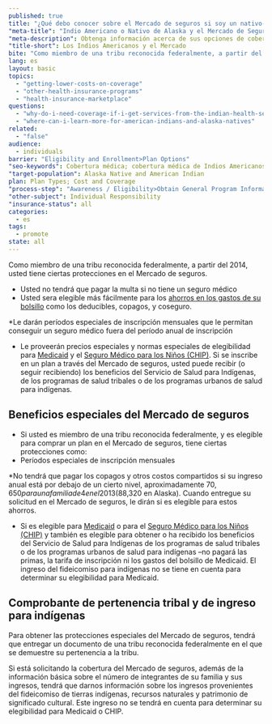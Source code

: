 ```yaml
---
published: true
title: "¿Qué debo conocer sobre el Mercado de seguros si soy un nativo-americano o nativo de Alaska?"
"meta-title": "Indio Americano o Nativo de Alaska y el Mercado de Seguros Médicos | CuidadoDeSalud.gov"
"meta-description": Obtenga información acerca de sus opciones de cobertura médica si es usted Indio Americano o Nativo de Alaska en Healthcare.gov. Visite el Mercado de Seguros Médicos
"title-short": Los Indios Americanos y el Mercado
bite: "Como miembro de una tribu reconocida federalmente, a partir del 2014, usted tiene ciertas protecciones en el Mercado de seguros."
lang: es
layout: basic
topics: 
  - "getting-lower-costs-on-coverage"
  - "other-health-insurance-programs"
  - "health-insurance-marketplace"
questions: 
  - "why-do-i-need-coverage-if-i-get-services-from-the-indian-health-service-a-tribal-program-or-an-urban-Indian-health-program"
  - "where-can-i-learn-more-for-american-indians-and-alaska-natives"
related: 
  - "false"
audience: 
  - individuals
barrier: "Eligibility and Enrollment>Plan Options"
"seo-keywords": Cobertura médica; cobertura médica de Indios Americanos; cobertura médica de Nativos de Alaska
"target-population": Alaska Native and American Indian
plan: Plan Types; Cost and Coverage
"process-step": "Awareness / Eligibility>Obtain General Program Information"
"other-subject": Individual Responsibility
"insurance-status": all
categories: 
  - es
tags: 
  - promote
state: all
---
```


Como miembro de una tribu reconocida federalmente, a partir del 2014, usted tiene ciertas protecciones en el Mercado de seguros.

* Usted no tendrá que pagar la multa si no tiene un seguro médico 
* Usted sera elegible más fácilmente para los [ahorros en los gastos de su bolsillo](/es/will-i-qualify-to-save-on-out-of-pocket-costs) como los deducibles, copagos, y coseguro.

*Le darán períodos especiales de inscripción mensuales que le permitan conseguir un seguro médico fuera del período anual de inscripción  

* Le proveerán precios especiales y normas especiales de elegibilidad para [Medicaid](/es/do-i-qualify-for-medicaid) y el [Seguro Médico para los Niños (CHIP)](/es/are-my-children-eligible-for-chip).
Si se inscribe en un plan a través del Mercado de seguros, usted puede recibir (o seguir recibiendo) los beneficios del Servicio de Salud para Indígenas, de los programas de salud tribales o de los programas urbanos de salud para indígenas. 

## Beneficios especiales del Mercado de seguros 

* Si usted es miembro de una tribu reconocida federalmente, y es elegible para comprar un plan en el Mercado de seguros, tiene ciertas protecciones como:
* Períodos especiales de inscripción mensuales

*No tendrá que pagar los copagos y otros costos compartidos si su ingreso anual está por debajo de un cierto nivel, aproximadamente $70,650 para una familia de 4 en el 2013 ($88,320 en Alaska). 
Cuando entregue su solicitud en el Mercado de seguros, le dirán si es elegible para estos ahorros. 

* Si es elegible para [Medicaid](/es/do-i-qualify-for-medicaid) o para el [Seguro Médico para los Niños (CHIP)](/es/are-my-children-eligible-for-chip) y también es elegible para obtener o ha recibido los beneficios del Servicio de Salud para Indígenas de los programas de salud tribales o de los programas urbanos de salud para indígenas –no pagará las primas, la tarifa de inscripción ni los gastos del bolsillo de Medicaid.  El ingreso del fideicomiso para indígenas no se tiene en cuenta para determinar su elegibilidad para Medicaid. 

## Comprobante de pertenencia tribal y de ingreso para indígenas 
Para obtener las protecciones especiales del Mercado de seguros, tendrá que entregar un documento de una tribu reconocida federalmente en el que se demuestre su pertenencia a la tribu. 

Si está solicitando la cobertura del Mercado de seguros, además de la información básica sobre el número de integrantes de su familia y sus ingresos, tendrá que darnos información sobre los ingresos provenientes del fideicomiso de tierras indígenas, recursos naturales  y patrimonio de significado cultural. Este ingreso no se tendrá en cuenta para determinar su elegibilidad para Medicaid o CHIP.
